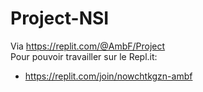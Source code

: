 # Project-NSI
Via https://replit.com/@AmbF/Project
</br>
Pour pouvoir travailler sur le Repl.it:
</br>
* https://replit.com/join/nowchtkgzn-ambf
